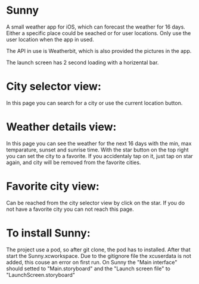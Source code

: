 # Sunny

A small weather app for iOS, which can forecast the weather for 16 days. Either a specific place could be seached or for user locations. Only use the user location when the app in used.

The API in use is Weatherbit, which is also provided the pictures in the app.

The launch screen has 2 second loading with a horizental bar.

# City selector view:
In this page you can search for a city or use the current location button.

# Weather details view:
In this page you can see the weather for the next 16 days with the min, max temparature, sunset and sunrise time.
With the star button on the top right you can set the city to a favorite. If you accidentaly tap on it, just tap on star again, and city will be removed from the favorite cities.

# Favorite city view:
Can be reached from the city selector view by click on the star. If you do not have a favorite city you can not reach this page.

# To install Sunny:
The project use a pod, so after git clone, the pod has to installed.
After that start the Sunny.xcworkspace. Due to the gitignore file the xcuserdata is not added, this couse an error on first run. On Sunny the "Main interface" should setted to "Main.storyboard" and the "Launch screen file" to "LaunchScreen.storyboard"
